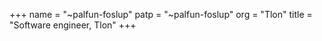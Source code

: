 +++
name = "~palfun-foslup"
patp = "~palfun-foslup"
org = "Tlon"
title = "Software engineer, Tlon"
+++